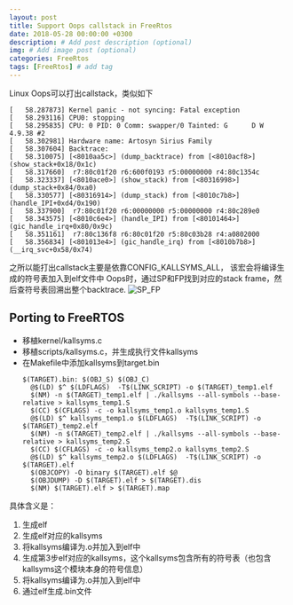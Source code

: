 ```yaml
---
layout: post
title: Support Oops callstack in FreeRtos
date: 2018-05-28 00:00:00 +0300
description: # Add post description (optional)
img: # Add image post (optional)
categories: FreeRtos
tags: [FreeRtos] # add tag
---
```

Linux Oops可以打出callstack，类似如下
```
[   58.287873] Kernel panic - not syncing: Fatal exception
[   58.293116] CPU0: stopping
[   58.295835] CPU: 0 PID: 0 Comm: swapper/0 Tainted: G      D W       4.9.38 #2
[   58.302981] Hardware name: Artosyn Sirius Family
[   58.307604] Backtrace:
[   58.310075] [<8010aa5c>] (dump_backtrace) from [<8010acf8>] (show_stack+0x18/0x1c)
[   58.317660]  r7:80c01f20 r6:600f0193 r5:00000000 r4:80c1354c
[   58.323337] [<8010ace0>] (show_stack) from [<80316998>] (dump_stack+0x84/0xa0)
[   58.330577] [<80316914>] (dump_stack) from [<8010c7b8>] (handle_IPI+0xd4/0x190)
[   58.337900]  r7:80c01f20 r6:00000000 r5:00000000 r4:80c289e0
[   58.343575] [<8010c6e4>] (handle_IPI) from [<80101464>] (gic_handle_irq+0x80/0x9c)
[   58.351161]  r7:80c136f8 r6:80c01f20 r5:80c03b28 r4:a0802000
[   58.356834] [<801013e4>] (gic_handle_irq) from [<8010b7b8>] (__irq_svc+0x58/0x74)
```
之所以能打出callstack主要是依靠CONFIG_KALLSYMS_ALL， 该宏会将编译生成的符号表加入到elf文件中
Oops时，通过SP和FP找到对应的stack frame，然后查符号表回溯出整个backtrace.
![SP_FP]({{site.baseurl}}/assets/img/sp-fp.png)

## Porting to FreeRTOS

* 移植kernel/kallsyms.c
* 移植scripts/kallsyms.c，并生成执行文件kallsyms
* 在Makefile中添加kallsyms到target.bin
  ```
  $(TARGET).bin: $(OBJ_S) $(OBJ_C)
    @$(LD) $^ $(LDFLAGS)  -T$(LINK_SCRIPT) -o $(TARGET)_temp1.elf
    $(NM) -n $(TARGET)_temp1.elf | ./kallsyms --all-symbols --base-relative > kallsyms_temp1.S
    $(CC) $(CFLAGS) -c -o kallsyms_temp1.o kallsyms_temp1.S
    @$(LD) $^ kallsyms_temp1.o $(LDFLAGS)  -T$(LINK_SCRIPT) -o $(TARGET)_temp2.elf
    $(NM) -n $(TARGET)_temp2.elf | ./kallsyms --all-symbols --base-relative > kallsyms_temp2.S
    $(CC) $(CFLAGS) -c -o kallsyms_temp2.o kallsyms_temp2.S
    @$(LD) $^ kallsyms_temp2.o $(LDFLAGS)  -T$(LINK_SCRIPT) -o $(TARGET).elf
    $(OBJCOPY) -O binary $(TARGET).elf $@
    $(OBJDUMP) -D $(TARGET).elf > $(TARGET).dis
    $(NM) $(TARGET).elf > $(TARGET).map
  ```
具体含义是：
1. 生成elf
2. 生成elf对应的kallsyms
3. 将kallsyms编译为.o并加入到elf中
4. 生成第3步elf对应的kallsyms，这个kallsyms包含所有的符号表（也包含kallsyms这个模块本身的符号信息）
5. 将kallsyms编译为.o并加入到elf中
6. 通过elf生成.bin文件

<!---
![I and My friends]({{site.baseurl}}/assets/img/we-in-rest.jpg)
-->

